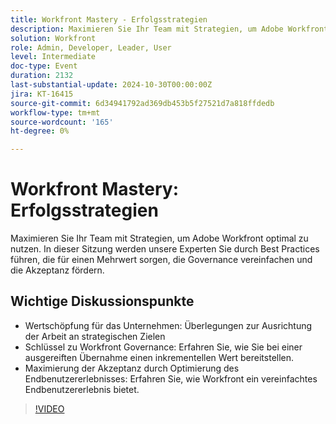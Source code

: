 ```yaml
---
title: Workfront Mastery - Erfolgsstrategien
description: Maximieren Sie Ihr Team mit Strategien, um Adobe Workfront optimal zu nutzen. In dieser Sitzung werden unsere Experten Sie durch Best Practices führen, die einen Mehrwert bieten, die Verwaltung vereinfachen und die Akzeptanz fördern.Wichtige Diskussionspunkte:Wertschöpfung für das Unternehmen - Überlegungen zur Abstimmung der Arbeit an strategischen ZielenSchlüssel zur Workfront Governance - Erfahren Sie, wie Sie einen inkrementellen Wert erzielen und gleichzeitig die Akzeptanz durch die Optimierung des Endbenutzererlebnisses maximieren - Erfahren Sie, wie Workfront eine vereinfachte Endbenutzererfahrung bietet.
solution: Workfront
role: Admin, Developer, Leader, User
level: Intermediate
doc-type: Event
duration: 2132
last-substantial-update: 2024-10-30T00:00:00Z
jira: KT-16415
source-git-commit: 6d34941792ad369db453b5f27521d7a818ffdedb
workflow-type: tm+mt
source-wordcount: '165'
ht-degree: 0%

---
```



# Workfront Mastery: Erfolgsstrategien

Maximieren Sie Ihr Team mit Strategien, um Adobe Workfront optimal zu nutzen. In dieser Sitzung werden unsere Experten Sie durch Best Practices führen, die für einen Mehrwert sorgen, die Governance vereinfachen und die Akzeptanz fördern.

## Wichtige Diskussionspunkte

* Wertschöpfung für das Unternehmen: Überlegungen zur Ausrichtung der Arbeit an strategischen Zielen
* Schlüssel zu Workfront Governance: Erfahren Sie, wie Sie bei einer ausgereiften Übernahme einen inkrementellen Wert bereitstellen.
* Maximierung der Akzeptanz durch Optimierung des Endbenutzererlebnisses: Erfahren Sie, wie Workfront ein vereinfachtes Endbenutzererlebnis bietet.

>[!VIDEO](https://video.tv.adobe.com/v/3435746/?learn=on)
